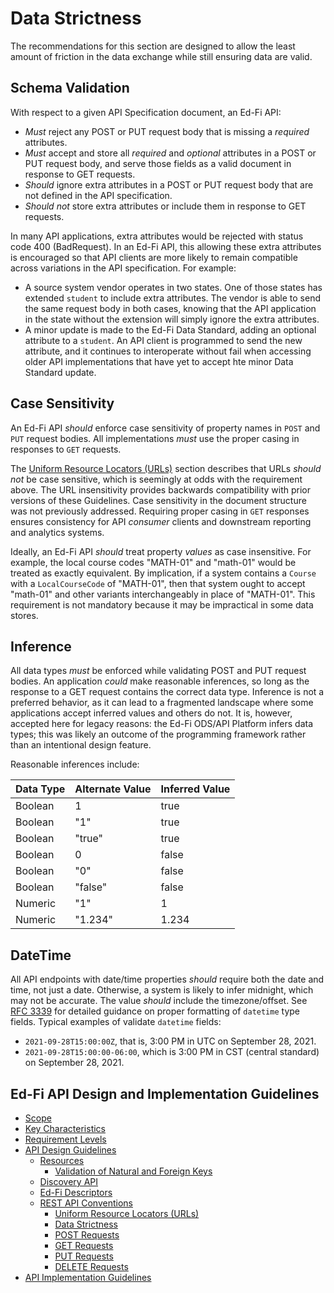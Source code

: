 # Data Strictness

The recommendations for this section are designed to allow the least amount of
friction in the data exchange while still ensuring data are valid.

## Schema Validation

With respect to a given API Specification document, an Ed-Fi API:

* _Must_ reject any POST or PUT request body that is missing a _required_
  attributes.
* _Must_ accept and store all _required_ and _optional_ attributes in a POST or PUT
  request body, and serve those fields as a valid document in response to GET
  requests.
* _Should_ ignore extra attributes in a POST or PUT request body that are not
  defined in the API specification.
* _Should not_ store extra attributes or include them in response to GET
  requests.

In many API applications, extra attributes would be rejected with status code
400 (BadRequest). In an Ed-Fi API, this allowing these extra attributes is
encouraged so that API clients are more likely to remain compatible across
variations in the API specification. For example:

* A source system vendor operates in two states. One of those states has
  extended `student` to include extra attributes. The vendor is able to send the
  same request body in both cases, knowing that the API application in the state
  without the extension will simply ignore the extra attributes.
* A minor update is made to the Ed-Fi Data Standard, adding an optional attribute
  to a `student`. An API client is programmed to send the new attribute, and
  it continues to interoperate without fail when accessing older API implementations
  that have yet to accept hte minor Data Standard update.

## Case Sensitivity

An Ed-Fi API _should_ enforce case sensitivity of property names in `POST` and
`PUT` request bodies. All implementations _must_ use the proper casing in
responses to `GET` requests.

The [Uniform Resource Locators (URLs)](./UNIFORM-RESOURCE-LOCATORS.md) section
describes that URLs _should not_ be case sensitive, which is seemingly at odds
with the requirement above. The URL insensitivity provides backwards
compatibility with prior versions of these Guidelines. Case sensitivity in the
document structure was not previously addressed. Requiring proper casing in
`GET` responses ensures consistency for API _consumer_ clients and downstream
reporting and analytics systems.

Ideally, an Ed-Fi API _should_ treat property _values_ as case insensitive. For
example, the local course codes "MATH-01" and "math-01" would be treated as
exactly equivalent. By implication, if a system contains a `Course` with a
`LocalCourseCode` of "MATH-01", then that system ought to accept "math-01" and
other variants interchangeably in place of "MATH-01". This requirement is not
mandatory because it may be impractical in some data stores.

## Inference

All data types _must_ be enforced while validating POST and PUT request bodies.
An application _could_ make reasonable inferences, so long as the response to a
GET request contains the correct data type. Inference is not a preferred
behavior, as it can lead to a fragmented landscape where some applications
accept inferred values and others do not. It is, however, accepted here for
legacy reasons: the Ed-Fi ODS/API Platform infers data types; this was likely an
outcome of the programming framework rather than an intentional design feature.

Reasonable inferences include:

| Data Type | Alternate Value | Inferred Value |
| --------- | --------------- | -------------- |
| Boolean   | 1               | true           |
| Boolean   | "1"             | true           |
| Boolean   | "true"          | true           |
| Boolean   | 0               | false          |
| Boolean   | "0"             | false          |
| Boolean   | "false"         | false          |
| Numeric   | "1"             | 1              |
| Numeric   | "1.234"         | 1.234          |

## DateTime

All API endpoints with date/time properties _should_ require both the date and
time, not just a date. Otherwise, a system is likely to infer midnight, which
may not be accurate. The value _should_ include the timezone/offset. See [RFC
3339](https://www.rfc-editor.org/rfc/rfc3339) for detailed guidance on proper
formatting of `datetime` type fields. Typical examples of validate `datetime` fields:

* `2021-09-28T15:00:00Z`, that is, 3:00 PM in UTC on September 28, 2021.
* `2021-09-28T15:00:00-06:00`, which is 3:00 PM in CST (central standard) on
  September 28, 2021.

## Ed-Fi API Design and Implementation Guidelines

* [Scope](../SCOPE.md)
* [Key Characteristics](../KEY-CHARACTERISTICS.md)
* [Requirement Levels](../REQUIREMENT-LEVELS.md)
* [API Design Guidelines](../API-DESIGN-GUIDELINES/README.md)
  * [Resources](RESOURCES.md)
    * [Validation of Natural and Foreign Keys](./NATURAL-FOREIGN-KEYS.md)
  * [Discovery API](./DISCOVERY-API.md)
  * [Ed-Fi Descriptors](./ED-FI-DESCRIPTORS.md)
  * [REST API Conventions](./REST-API.md)
    * [Uniform Resource Locators (URLs)](./UNIFORM-RESOURCE-LOCATORS.md)
    * [Data Strictness](./DATA-STRICTNESS.md)
    * [POST Requests](./POST-REQUESTS.md)
    * [GET Requests](./GET-REQUESTS.md)
    * [PUT Requests](./PUT-REQUESTS.md)
    * [DELETE Requests](./DELETE-REQUESTS.md)
* [API Implementation Guidelines](../API-IMPLEMENTATION-GUIDELINES/README.md)
